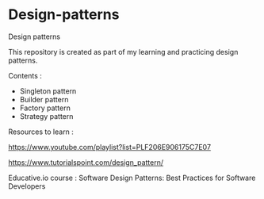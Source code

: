 # Design-patterns
Design patterns

This repository is created as part of my learning and practicing design patterns.

Contents :

- Singleton pattern
- Builder pattern
- Factory pattern
- Strategy pattern


Resources to learn :

https://www.youtube.com/playlist?list=PLF206E906175C7E07

https://www.tutorialspoint.com/design_pattern/

Educative.io course : Software Design Patterns: Best Practices for Software Developers
